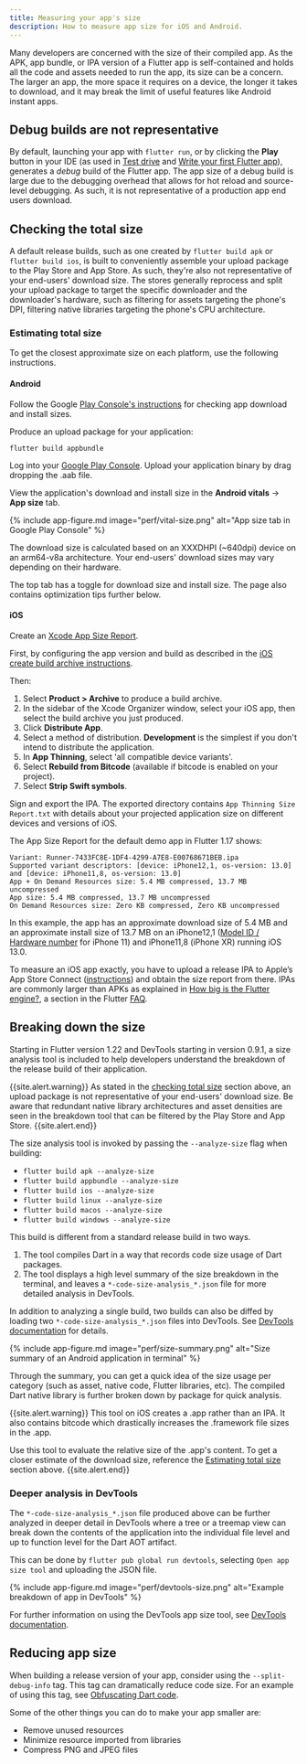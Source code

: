```yaml
---
title: Measuring your app's size
description: How to measure app size for iOS and Android.
---
```


Many developers are concerned with the size of their compiled app. As the APK,
app bundle, or IPA version of a Flutter app is self-contained and holds all the
code and assets needed to run the app, its size can be a concern. The larger an
app, the more space it requires on a device, the longer it takes to download,
and it may break the limit of useful features like Android instant apps.

## Debug builds are not representative

By default, launching your app with `flutter run`,
or by clicking the **Play** button in your IDE
(as used in [Test drive][] and
[Write your first Flutter app][]),
generates a _debug_ build of the Flutter app.
The app size of a debug build is large due to
the debugging overhead that allows for hot reload
and source-level debugging. As such, it is not representative of a production
app end users download.

## Checking the total size

A default release builds, such as one created by `flutter build apk` or
`flutter build ios`, is built to conveniently assemble your upload package
to the Play Store and App Store. As such, they're also not representative of
your end-users' download size. The stores generally reprocess and split
your upload package to target the specific downloader and the downloader's
hardware, such as filtering for assets targeting the phone's DPI, filtering
native libraries targeting the phone's CPU architecture.

### Estimating total size

To get the closest approximate size on each platform, use the following
instructions.

#### Android

Follow the Google [Play Console's instructions][] for checking app download and
install sizes.

Produce an upload package for your application:

```shell
flutter build appbundle
```

Log into your [Google Play Console][]. Upload your application binary by drag
dropping the .aab file.

View the application's download and install size in the **Android vitals** ->
**App size** tab.

{% include app-figure.md image="perf/vital-size.png" alt="App size tab in Google Play Console" %}

The download size is calculated based on an XXXDHPI (~640dpi) device on an
arm64-v8a architecture. Your end-users' download sizes may vary depending on
their hardware.

The top tab has a toggle for download size and install size. The page also
contains optimization tips further below.

#### iOS

Create an [Xcode App Size Report][].

First, by configuring the app version and build as described in the
[iOS create build archive instructions][].

Then:

1. Select **Product > Archive** to produce a build archive.
1. In the sidebar of the Xcode Organizer window, select your iOS app,
   then select the build archive you just produced.
1. Click **Distribute App**.
1. Select a method of distribution. **Development** is the simplest if you don't
   intend to distribute the application.
1. In **App Thinning**, select 'all compatible device variants'.
1. Select **Rebuild from Bitcode** (available if bitcode is enabled on your project).
1. Select **Strip Swift symbols**.

Sign and export the IPA. The exported directory contains
`App Thinning Size Report.txt` with details about your projected
application size on different devices and versions of iOS.

The App Size Report for the default demo app in Flutter 1.17 shows:
```
Variant: Runner-7433FC8E-1DF4-4299-A7E8-E00768671BEB.ipa
Supported variant descriptors: [device: iPhone12,1, os-version: 13.0] and [device: iPhone11,8, os-version: 13.0]
App + On Demand Resources size: 5.4 MB compressed, 13.7 MB uncompressed
App size: 5.4 MB compressed, 13.7 MB uncompressed
On Demand Resources size: Zero KB compressed, Zero KB uncompressed
```

In this example, the app has an approximate
download size of 5.4 MB and an approximate
install size of 13.7 MB on an iPhone12,1 ([Model ID / Hardware
number][] for iPhone 11)
and iPhone11,8 (iPhone XR) running iOS 13.0.

To measure an iOS app exactly,
you have to upload a release IPA to Apple’s
App Store Connect ([instructions][])
and obtain the size report from there.
IPAs are commonly larger than APKs as explained
in [How big is the Flutter engine?][], a
section in the Flutter [FAQ][].

## Breaking down the size

Starting in Flutter version 1.22 and DevTools starting in version 0.9.1,
a size analysis tool is included to help developers understand the breakdown
of the release build of their application.

{{site.alert.warning}}
  As stated in the [checking total size](#checking-the-total-size) section
  above, an upload package is not representative of your end-users' download
  size. Be aware that redundant native library architectures and asset densities
  are seen in the breakdown tool that can be filtered by the Play Store and App Store.
{{site.alert.end}}

The size analysis tool is invoked by passing the `--analyze-size` flag when
building:

- `flutter build apk --analyze-size`
- `flutter build appbundle --analyze-size`
- `flutter build ios --analyze-size`
- `flutter build linux --analyze-size`
- `flutter build macos --analyze-size`
- `flutter build windows --analyze-size`

This build is different from a standard release build in two ways.

1. The tool compiles Dart in a way that records code size usage of Dart
   packages.
2. The tool displays a high level summary of the size breakdown
   in the terminal, and leaves a `*-code-size-analysis_*.json` file for more
   detailed analysis in DevTools.

In addition to analyzing a single build, two builds can also be diffed by
loading two `*-code-size-analysis_*.json` files into DevTools. See
[DevTools documentation][] for details.

{% include app-figure.md image="perf/size-summary.png" alt="Size summary of an Android application in terminal" %}

Through the summary, you can get a quick idea of the size usage per category
(such as asset, native code, Flutter libraries, etc). The compiled Dart
native library is further broken down by package for quick analysis.

{{site.alert.warning}}
  This tool on iOS creates a .app rather than an IPA. It also contains bitcode
  which drastically increases the .framework file sizes in the .app.

  Use this tool to evaluate the relative size of the .app's content. To get
  a closer estimate of the download size, reference the
  [Estimating total size](#estimating-total-size) section above.
{{site.alert.end}}

### Deeper analysis in DevTools

The `*-code-size-analysis_*.json` file produced above can be further
analyzed in deeper detail in DevTools where a tree or a treemap view can
break down the contents of the application into the individual file level and
up to function level for the Dart AOT artifact.

This can be done by `flutter pub global run devtools`, selecting
`Open app size tool` and uploading the JSON file.

{% include app-figure.md image="perf/devtools-size.png" alt="Example breakdown of app in DevTools" %}

For further information on using the DevTools app size tool, see
[DevTools documentation][].

## Reducing app size

When building a release version of your app,
consider using the `--split-debug-info` tag.
This tag can dramatically reduce code size.
For an example of using this tag, see
[Obfuscating Dart code][].

Some of the other things you can do to make your app smaller
are:

* Remove unused resources
* Minimize resource imported from libraries
* Compress PNG and JPEG files

[FAQ]: /docs/resources/faq
[How big is the Flutter engine?]: /docs/resources/faq#how-big-is-the-flutter-engine
[instructions]: /docs/deployment/ios
[Xcode App Size Report]: https://developer.apple.com/documentation/xcode/reducing_your_app_s_size#3458589
[iOS create build archive instructions]: /docs/deployment/ios#create-a-build-archive
[Model ID / Hardware number]: https://en.wikipedia.org/wiki/List_of_iOS_devices#Models
[Obfuscating Dart code]: /docs/deployment/obfuscate
[Test drive]: /docs/get-started/test-drive
[Write your first Flutter app]: /docs/get-started/codelab
[Play Console's instructions]: https://support.google.com/googleplay/android-developer/answer/9302563?hl=en
[Google Play Console]: https://play.google.com/apps/publish/
[DevTools documentation]: /docs/development/tools/devtools/app-size
